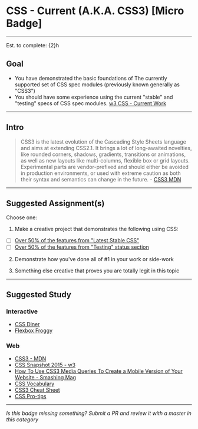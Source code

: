 # CSS - Current (A.K.A. CSS3) [Micro Badge]

-----

Est. to complete: {2}h

## Goal
- You have demonstrated the basic foundations of The currently supported set of CSS spec modules (previously known generally as "CSS3")
- You should have some experience using the current "stable" and "testing" specs of CSS spec modules. [w3 CSS - Current Work](https://www.w3.org/Style/CSS/current-work)


-----

## Intro

> CSS3 is the latest evolution of the Cascading Style Sheets language and aims at extending CSS2.1. It brings a lot of long-awaited novelties, like rounded corners, shadows, gradients, transitions or animations, as well as new layouts like multi-columns, flexible box or grid layouts. Experimental parts are vendor-prefixed and should either be avoided in production environments, or used with extreme caution as both their syntax and semantics can change in the future. - [CSS3 MDN](https://developer.mozilla.org/en-US/docs/Web/CSS/CSS3)


-----


## Suggested Assignment(s)

Choose one:

1) Make a creative project that demonstrates the following using CSS:
- [ ] [Over 50% of the features from "Latest Stable CSS"](https://www.w3.org/TR/CSS/#css)
- [ ] [Over 50% of the features from "Testing" status section](https://www.w3.org/Style/CSS/current-work)

2) Demonstrate how you've done all of #1 in your work or side-work

3) Something else creative that proves you are totally legit in this topic


-----


## Suggested Study

### Interactive

- [CSS Diner](http://flukeout.github.io/)
- [Flexbox Froggy](http://flexboxfroggy.com/)

### Web

- [CSS3 - MDN](https://developer.mozilla.org/en-US/docs/Web/CSS/CSS3)
- [CSS Snapshot 2015 - w3](https://www.w3.org/TR/css-2015/)
- [How To Use CSS3 Media Queries To Create a Mobile Version of Your Website - Smashing Mag](https://www.smashingmagazine.com/2010/07/how-to-use-css3-media-queries-to-create-a-mobile-version-of-your-website/)
- [CSS Vocabulary](http://apps.workflower.fi/vocabs/css/en)
- [CSS3 Cheat Sheet](https://www.smashingmagazine.com/2009/07/css-3-cheat-sheet-pdf/)
- [CSS Pro-tips](https://github.com/AllThingsSmitty/css-protips)


-----

  *Is this badge missing something? Submit a PR and review it with a master in this category*
